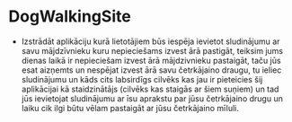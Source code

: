 # DogWalkingSite

- Izstrādāt aplikāciju kurā lietotājiem būs iespēja ievietot sludinājumu ar savu mājdzīvnieku kuru nepieciešams izvest ārā pastigāt, teiksim jums dienas laikā ir nepieciešam izvest ārā mājdzivnieku pastaigāt, taču jūs esat aizņemts un nespējat izvest ārā savu četrkājaino draugu, tu ieliec sludinājumu un kāds cits labsirdīgs cilvēks kas jau ir pieteicies šij aplikācijai kā staidzinātājs (cilvēks kas staigās ar šiem suņiem) un tad jūs ievietojat sludinājumu ar īsu aprakstu par jūsu četrkājaino drugu un laiku cik ilgi būtu vēlam pastaigāt ar jūsu četrkājaino mīluli.